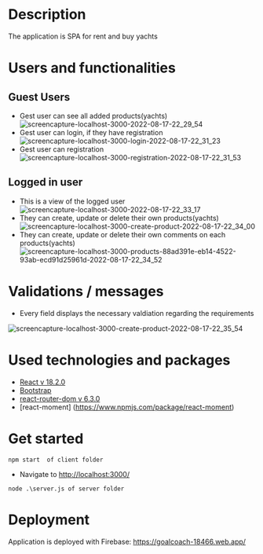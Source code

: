 # Description
 
The application is SPA for rent and buy yachts

# Users and functionalities

## Guest Users 

* Gest user can see all added products(yachts)
![screencapture-localhost-3000-2022-08-17-22_29_54](https://user-images.githubusercontent.com/21671592/185226128-26fd415c-319a-45b1-bf72-5f1652927b64.png)
* Gest user can login, if they have registration
![screencapture-localhost-3000-login-2022-08-17-22_31_23](https://user-images.githubusercontent.com/21671592/185226306-c3035bfc-14cf-4d4d-b30a-634c9346d3a6.png)
* Gest user can registration
![screencapture-localhost-3000-registration-2022-08-17-22_31_53](https://user-images.githubusercontent.com/21671592/185226395-9ff7db6c-ba40-4340-a0ee-acde49cd6dff.png)

## Logged in user

* This is a view of the logged user
![screencapture-localhost-3000-2022-08-17-22_33_17](https://user-images.githubusercontent.com/21671592/185226640-a0f771f2-5563-4b65-a978-e4d651f75e91.png)
* They can create, update or delete their own products(yachts)
![screencapture-localhost-3000-create-product-2022-08-17-22_34_00](https://user-images.githubusercontent.com/21671592/185226757-beef9eeb-7f2e-4448-95bb-6973b259088e.png)
* They can create, update or delete their own comments on each products(yachts)
![screencapture-localhost-3000-products-88ad391e-eb14-4522-93ab-ecd91d25961d-2022-08-17-22_34_52](https://user-images.githubusercontent.com/21671592/185226928-76886f7d-c264-4f5c-998f-6525de8e284b.png)




# Validations / messages

* Every field displays the necessary valdiation regarding the requirements

![screencapture-localhost-3000-create-product-2022-08-17-22_35_54](https://user-images.githubusercontent.com/21671592/185227102-fa48e154-c7ba-4328-b5c1-2c9d5401634b.png)




# Used technologies and packages

* [React v 18.2.0](https://reactjs.org/blog/2022/03/29/react-v18.html)
* [Bootstrap](https://getbootstrap.com/docs/5.1/getting-started/introduction/)
* [react-router-dom v 6.3.0](https://www.npmjs.com/package/react-router-dom)
* [react-moment] (https://www.npmjs.com/package/react-moment)

# Get started

```
npm start  of client folder
```
* Navigate to [http://localhost:3000/](http://localhost:3000/)

```
node .\server.js of server folder
```

# Deployment

Application is deployed with Firebase: https://goalcoach-18466.web.app/
